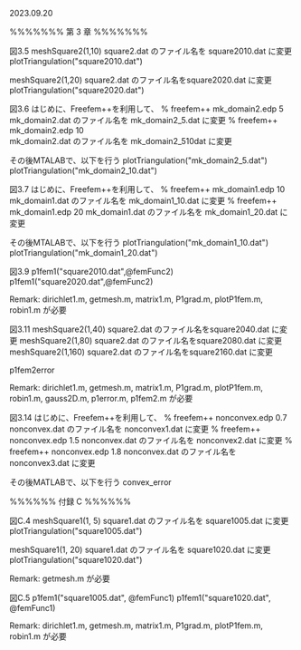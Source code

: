 2023.09.20

%%%%%%%
第 3 章
%%%%%%%


図3.5
meshSquare2(1,10)
square2.dat のファイル名を square2010.dat に変更
plotTriangulation("square2010.dat")

meshSquare2(1,20)
square2.dat のファイル名をsquare2020.dat に変更
plotTriangulation("square2020.dat")



図3.6
はじめに、Freefem++を利用して、
% freefem++ mk_domain2.edp 5
mk_domain2.dat のファイル名を mk_domain2_5.dat に変更
% freefem++ mk_domain2.edp 10   
mk_domain2.dat のファイル名を mk_domain2_510dat に変更

その後MTALABで、以下を行う
plotTriangulation("mk_domain2_5.dat")
plotTriangulation("mk_domain2_10.dat")


図3.7
はじめに、Freefem++を利用して、
% freefem++ mk_domain1.edp 10
mk_domain1.dat のファイル名を mk_domain1_10.dat に変更
% freefem++ mk_domain1.edp 20
mk_domain1.dat のファイル名を mk_domain1_20.dat に変更

その後MTALABで、以下を行う
plotTriangulation("mk_domain1_10.dat")
plotTriangulation("mk_domain1_20.dat")


図3.9
p1fem1("square2010.dat",@femFunc2)
p1fem1("square2020.dat",@femFunc2)

Remark: dirichlet1.m, getmesh.m, matrix1.m, P1grad.m, plotP1fem.m, robin1.m が必要


図3.11
meshSquare2(1,40)
square2.dat のファイル名をsquare2040.dat に変更
meshSquare2(1,80)
square2.dat のファイル名をsquare2080.dat に変更
meshSquare2(1,160)
square2.dat のファイル名をsquare2160.dat に変更

p1fem2error

Remark: dirichlet1.m, getmesh.m, matrix1.m, P1grad.m, plotP1fem.m, robin1.m, gauss2D.m, p1error.m, p1fem2.m が必要


図3.14
はじめに、Freefem++を利用して、
% freefem++ nonconvex.edp 0.7
nonconvex.dat のファイル名を nonconvex1.dat に変更
% freefem++ nonconvex.edp 1.5
nonconvex.dat のファイル名を nonconvex2.dat に変更
% freefem++ nonconvex.edp 1.8
nonconvex.dat のファイル名を nonconvex3.dat に変更

その後MATLABで、以下を行う
convex_error


%%%%%%
付録 C
%%%%%%


図C.4
meshSquare1(1, 5)
square1.dat のファイル名を square1005.dat に変更
plotTriangulation("square1005.dat")

meshSquare1(1, 20)
square1.dat のファイル名を square1020.dat に変更
plotTriangulation("square1020.dat")

Remark: getmesh.m が必要


図C.5
p1fem1("square1005.dat", @femFunc1)
p1fem1("square1020.dat", @femFunc1)

Remark: dirichlet1.m, getmesh.m, matrix1.m, P1grad.m, plotP1fem.m, robin1.m が必要

